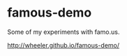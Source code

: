 famous-demo
===========

Some of my experiments with famo.us.

http://wheeler.github.io/famous-demo/
